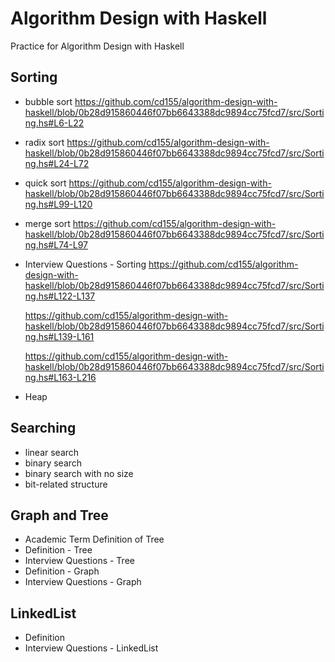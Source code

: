 # Algorithm Design with Haskell
Practice for Algorithm Design with Haskell

## Sorting
- bubble sort
https://github.com/cd155/algorithm-design-with-haskell/blob/0b28d915860446f07bb6643388dc9894cc75fcd7/src/Sorting.hs#L6-L22
- radix sort
https://github.com/cd155/algorithm-design-with-haskell/blob/0b28d915860446f07bb6643388dc9894cc75fcd7/src/Sorting.hs#L24-L72
- quick sort
https://github.com/cd155/algorithm-design-with-haskell/blob/0b28d915860446f07bb6643388dc9894cc75fcd7/src/Sorting.hs#L99-L120
- merge sort
https://github.com/cd155/algorithm-design-with-haskell/blob/0b28d915860446f07bb6643388dc9894cc75fcd7/src/Sorting.hs#L74-L97

- Interview Questions - Sorting
  https://github.com/cd155/algorithm-design-with-haskell/blob/0b28d915860446f07bb6643388dc9894cc75fcd7/src/Sorting.hs#L122-L137

  https://github.com/cd155/algorithm-design-with-haskell/blob/0b28d915860446f07bb6643388dc9894cc75fcd7/src/Sorting.hs#L139-L161

  https://github.com/cd155/algorithm-design-with-haskell/blob/0b28d915860446f07bb6643388dc9894cc75fcd7/src/Sorting.hs#L163-L216

- Heap

## Searching
- linear search
- binary search
- binary search with no size
- bit-related structure

## Graph and Tree
- Academic Term Definition of Tree
- Definition - Tree
- Interview Questions - Tree
- Definition - Graph 
- Interview Questions - Graph

## LinkedList
- Definition
- Interview Questions - LinkedList

